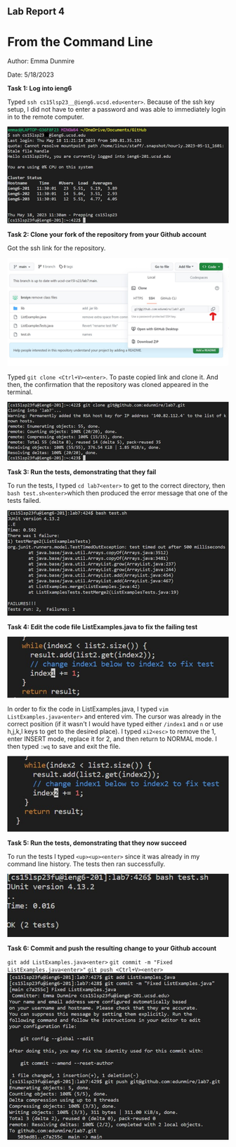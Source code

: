 ## Lab Report 4

# From the Command Line


Author: Emma Dunmire

Date: 5/18/2023


**Task 1: Log into ieng6**

Typed `ssh cs15lsp23__@ieng6.ucsd.edu<enter>`. Because of the ssh key setup, I did not have to enter a password and was able to immediately login in to the remote computer.

![SSHLogin](lab4_sshlogin.jpg)

**Task 2: Clone your fork of the repository from your Github account**

Got the ssh link for the repository.

![SSHLink](lab4_sshlink.jpg)

Typed `git clone <Ctrl+V><enter>`. To paste copied link and clone it. And then, the confirmation that the repository was cloned appeared in the terminal.

![GitClone](lab4_gitclone.jpg)

**Task 3: Run the tests, demonstrating that they fail**

To run the tests, I typed `cd lab7<enter>` to get to the correct directory, then `bash test.sh<enter>`which then produced the error message
that one of the tests failed.

![RunTestFail](lab4_runtestfail.jpg)

**Task 4: Edit the code file ListExamples.java to fix the failing test**

![PreEdit](lab4_preedit.jpg)

In order to fix the code in ListExamples.java, I typed `vim ListExamples.java<enter>` and entered vim.
The cursor was already in the correct position (if it wasn't I would have typed either `/index1` and `n` or use h,j,k,l keys to get to the desired place).
I typed `xi2<esc>` to remove the 1, enter INSERT mode, replace it for 2, and then return to NORMAL mode. I then typed `:wq` to save and exit the file.

![PostEdit](lab4_postedit.jpg)

**Task 5: Run the tests, demonstrating that they now succeed**

To run the tests I typed `<up><up><enter>` since it was already in my command line history. The tests then ran successfully.

![RunTestSuccess](lab4_runtestsucc.jpg)

**Task 6: Commit and push the resulting change to your Github account**

`git add ListExamples.java<enter>`
`git commit -m "Fixed ListExamples.java<enter>"`
`git push <Ctrl+V><enter>`
![CommitPush](lab4_commitandpush.jpg)

